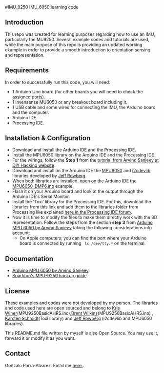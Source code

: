 #IMU_9250 IMU_6050 learning code

## Introduction
<!--A brief description of the purpose and functionality of the project.-->
This repo was created for learning purposes regarding how to use an IMU, particularly the MU9250. Several example codes and tutorials are used, while the main purpose of this repo is providing an updated working example in order to provide a smooth introduction to orientation sensing and representation.

## Requirements
<!--A list of all system requirements and required third-party components.-->
In order to successfully run this code, you will need:

* 1 Arduino Uno board (for other boards you will need to check the assigned ports).
* 1 Invensense MU6050 or any breakout board including it.
* 1 USB cable and some wires for connecting the IMU, the Arduino board and the computer.
* Arduino IDE.
* Processing IDE.

## Installation & Configuration
<!--Step-by-step instructions, with proper punctuation, on how to install and configure the project.-->
* Download and install the Arduino IDE and the Processing IDE.
* Install the MPU6050 library on the Arduino IDE and the Processing IDE.
* For the wirings, follow the **Step 1** from the [tutorial from Arvind Sanjeev at DIY Hacking website](https://webcache.googleusercontent.com/search?q=cache:R-wfCXFXWtsJ:https://diyhacking.com/arduino-mpu-6050-imu-sensor-tutorial/+&cd=1&hl=en&ct=clnk&gl=de&client=firefox-b-ab#attachment_7231).
* Download and install on the Arduino IDE the [MPU6050](https://github.com/jrowberg/i2cdevlib/tree/master/Arduino/MPU6050) and [i2cdevlib](https://github.com/jrowberg/i2cdevlib/tree/master/Arduino/I2Cdev) libraries developed by [Jeff Rowberg](https://github.com/jrowberg).
* When both libraries are installed, open on the Arduino IDE the [MPU6050_DMP6.ino](https://github.com/jrowberg/i2cdevlib/blob/master/Arduino/MPU6050/examples/MPU6050_DMP6/MPU6050_DMP6.ino) example.
* Flash it on your Arduino board and look at the output through the Arduino IDE's Serial Monitor.
* Install the 'Toxi' library for the Processing IDE. For this, download the libraries from [this link](https://bitbucket.org/postspectacular/toxiclibs/downloads/) and add them to the libraries folder from Processing like explained [here in the Processing IDE forum](https://processing.org/discourse/beta/num_1269728211.html#9).
*  Now it is time to modify the files to make them directly work with the 3D representation. Follow the steps from the section **step 3** from [Arduino MPU 6050 by Arvind Sanjeev](https://diyhacking.com/arduino-mpu-6050-imu-sensor-tutorial/#attachment_649) taking the following considerations into account:
	* On Apple computers, you can find the port where your Arduino board is connected by running ` ls /dev/tty.*` on the terminal.

<!--## Build & Deployment-->
<!--Location where the project is deployed, CD & CI cycle.-->

## Documentation
<!--Links to relevant documentation repositories, internal and external.-->
* [Arduino MPU 6050 by Arvind Sanjeev](https://diyhacking.com/arduino-mpu-6050-imu-sensor-tutorial/).
* [Sparkfun's MPU-9250 hookup guide](https://learn.sparkfun.com/tutorials/mpu-9250-hookup-guide#library-and-example-code).

## License
<!--The license under which the software will be released. Open-source projects MUST include the MIT License, and closed-source projects MUST include a proprietary license to be discussed with the Documentation team.-->
These examples and codes were not developed by my person. The libraries and code used here are open sourced and belong to [Kris Winer](https://github.com/kriswiner)(MPU9250BasicAHRS.ino),[Brent Wilkins](https://github.com/BrentWilkins)(MPU9250BasicAHRS.ino) , [Karsten Schmidt](https://github.com/postspectacular/)(Toxi library) and [Jeff Rowberg](https://github.com/jrowberg) (i2cdevlib and MPU6050 libraries).

This README.md file written by myself is also Open Source. You may use it, forward it or modify it as you want.

## Contact
Gonzalo Parra-Alvarez. Email me [here.](mailto:gonzalo.pa@protonmail.com).